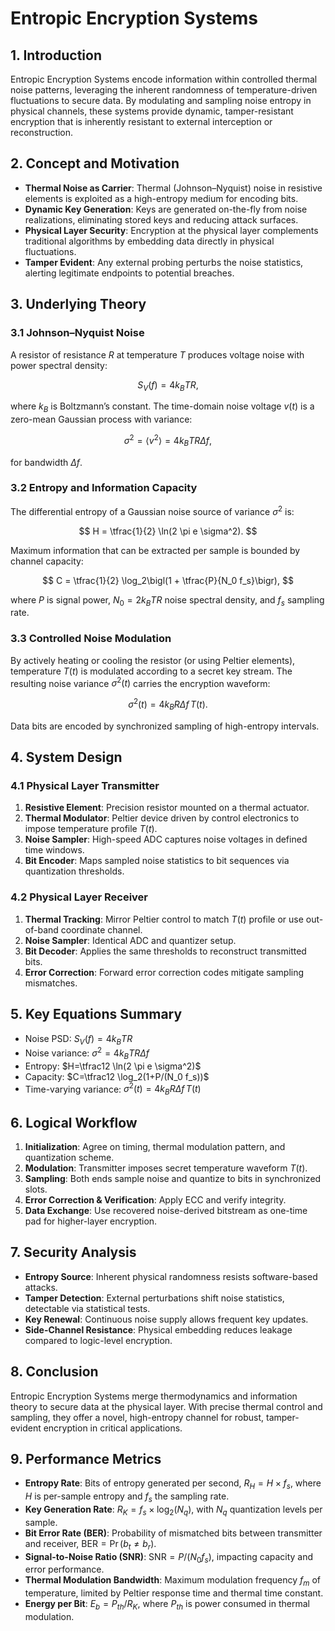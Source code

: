 # Entropic Encryption Systems

## 1. Introduction

Entropic Encryption Systems encode information within controlled thermal noise patterns, leveraging the inherent randomness of temperature-driven fluctuations to secure data. By modulating and sampling noise entropy in physical channels, these systems provide dynamic, tamper-resistant encryption that is inherently resistant to external interception or reconstruction.

## 2. Concept and Motivation

* **Thermal Noise as Carrier**: Thermal (Johnson–Nyquist) noise in resistive elements is exploited as a high-entropy medium for encoding bits.
* **Dynamic Key Generation**: Keys are generated on-the-fly from noise realizations, eliminating stored keys and reducing attack surfaces.
* **Physical Layer Security**: Encryption at the physical layer complements traditional algorithms by embedding data directly in physical fluctuations.
* **Tamper Evident**: Any external probing perturbs the noise statistics, alerting legitimate endpoints to potential breaches.

## 3. Underlying Theory

### 3.1 Johnson–Nyquist Noise

A resistor of resistance $R$ at temperature $T$ produces voltage noise with power spectral density:

$$
S_V(f) = 4 k_B T R,
$$

where $k_B$ is Boltzmann’s constant. The time-domain noise voltage $v(t)$ is a zero-mean Gaussian process with variance:

$$
\sigma^2 = \langle v^2 \rangle = 4 k_B T R \Delta f,
$$

for bandwidth $\Delta f$.

### 3.2 Entropy and Information Capacity

The differential entropy of a Gaussian noise source of variance $\sigma^2$ is:

$$
H = \tfrac{1}{2} \ln(2 \pi e \sigma^2).
$$

Maximum information that can be extracted per sample is bounded by channel capacity:

$$
C = \tfrac{1}{2} \log_2\bigl(1 + \tfrac{P}{N_0 f_s}\bigr),
$$

where $P$ is signal power, $N_0 = 2 k_B T R$ noise spectral density, and $f_s$ sampling rate.

### 3.3 Controlled Noise Modulation

By actively heating or cooling the resistor (or using Peltier elements), temperature $T(t)$ is modulated according to a secret key stream. The resulting noise variance $\sigma^2(t)$ carries the encryption waveform:

$$
\sigma^2(t) = 4 k_B R \Delta f \, T(t).
$$

Data bits are encoded by synchronized sampling of high-entropy intervals.

## 4. System Design

### 4.1 Physical Layer Transmitter

1. **Resistive Element**: Precision resistor mounted on a thermal actuator.
2. **Thermal Modulator**: Peltier device driven by control electronics to impose temperature profile $T(t)$.
3. **Noise Sampler**: High-speed ADC captures noise voltages in defined time windows.
4. **Bit Encoder**: Maps sampled noise statistics to bit sequences via quantization thresholds.

### 4.2 Physical Layer Receiver

1. **Thermal Tracking**: Mirror Peltier control to match $T(t)$ profile or use out-of-band coordinate channel.
2. **Noise Sampler**: Identical ADC and quantizer setup.
3. **Bit Decoder**: Applies the same thresholds to reconstruct transmitted bits.
4. **Error Correction**: Forward error correction codes mitigate sampling mismatches.

## 5. Key Equations Summary

* Noise PSD: $S_V(f)=4 k_B T R$
* Noise variance: $\sigma^2=4 k_B T R \Delta f$
* Entropy: $H=\tfrac12 \ln(2 \pi e \sigma^2)$
* Capacity: $C=\tfrac12 \log_2(1+P/(N_0 f_s))$
* Time-varying variance: $\sigma^2(t)=4 k_B R \Delta f\, T(t)$

## 6. Logical Workflow

1. **Initialization**: Agree on timing, thermal modulation pattern, and quantization scheme.
2. **Modulation**: Transmitter imposes secret temperature waveform $T(t)$.
3. **Sampling**: Both ends sample noise and quantize to bits in synchronized slots.
4. **Error Correction & Verification**: Apply ECC and verify integrity.
5. **Data Exchange**: Use recovered noise-derived bitstream as one-time pad for higher-layer encryption.

## 7. Security Analysis

* **Entropy Source**: Inherent physical randomness resists software-based attacks.
* **Tamper Detection**: External perturbations shift noise statistics, detectable via statistical tests.
* **Key Renewal**: Continuous noise supply allows frequent key updates.
* **Side-Channel Resistance**: Physical embedding reduces leakage compared to logic-level encryption.

## 8. Conclusion

Entropic Encryption Systems merge thermodynamics and information theory to secure data at the physical layer. With precise thermal control and sampling, they offer a novel, high-entropy channel for robust, tamper-evident encryption in critical applications.

## 9. Performance Metrics

* **Entropy Rate**: Bits of entropy generated per second, $R_H = H \times f_s$, where $H$ is per-sample entropy and $f_s$ the sampling rate.
* **Key Generation Rate**: $R_K = f_s \times \log_2(N_q)$, with $N_q$ quantization levels per sample.
* **Bit Error Rate (BER)**: Probability of mismatched bits between transmitter and receiver, $\mathrm{BER} = \Pr(b_t \neq b_r)$.
* **Signal-to-Noise Ratio (SNR)**: $\mathrm{SNR} = P/(N_0 f_s)$, impacting capacity and error performance.
* **Thermal Modulation Bandwidth**: Maximum modulation frequency $f_m$ of temperature, limited by Peltier response time and thermal time constant.
* **Energy per Bit**: $E_b = P_{th}/R_K$, where $P_{th}$ is power consumed in thermal modulation.
